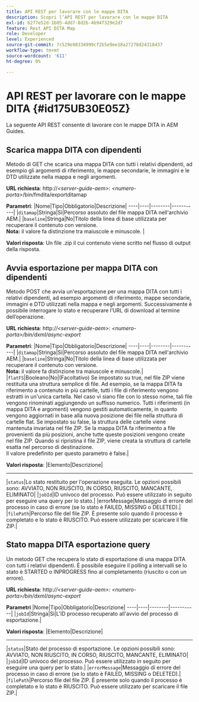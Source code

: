 ```yaml
---
title: API REST per lavorare con le mappe DITA
description: Scopri l’API REST per lavorare con le mappe DITA
exl-id: 6277e52d-1b05-4dd7-8d2b-4b94f329e2d7
feature: Rest API DITA Map
role: Developer
level: Experienced
source-git-commit: 7c529e98334999cf2b5e9ee18a27278d24318437
workflow-type: tm+mt
source-wordcount: '611'
ht-degree: 0%

---
```


# API REST per lavorare con le mappe DITA {#id175UB30E05Z}

La seguente API REST consente di lavorare con le mappe DITA in AEM Guides.

## Scarica mappa DITA con dipendenti

Metodo di GET che scarica una mappa DITA con tutti i relativi dipendenti, ad esempio gli argomenti di riferimento, le mappe secondarie, le immagini e le DTD utilizzate nella mappa e negli argomenti.

**URL richiesta**:
http://*&lt;server-guide-aem\>*: *&lt;numero-porta\>*/bin/fmdita/exportditamap

**Parametri**:
|Nome|Tipo|Obbligatorio|Descrizione|
----|----|--------|-----------|
|`ditamap`|Stringa|Sì|Percorso assoluto del file mappa DITA nell&#39;archivio AEM.|
|`baseline`|Stringa|No|Titolo della linea di base utilizzata per recuperare il contenuto con versione. <br> **Nota:** il valore fa distinzione tra maiuscole e minuscole. |

**Valori risposta**:
Un file .zip il cui contenuto viene scritto nel flusso di output della risposta.

## Avvia esportazione per mappa DITA con dipendenti

Metodo POST che avvia un&#39;esportazione per una mappa DITA con tutti i relativi dipendenti, ad esempio argomenti di riferimento, mappe secondarie, immagini e DTD utilizzati nella mappa e negli argomenti. Successivamente è possibile interrogare lo stato e recuperare l’URL di download al termine dell’operazione.

**URL richiesta**:
http:*//&lt;server-guide-aem\>: &lt;numero-porta\>/bin/dxml/async-export*

**Parametri**:
|Nome|Tipo|Obbligatorio|Descrizione|
----|----|--------|-----------|
|`ditamap`|Stringa|Sì|Percorso assoluto del file mappa DITA nell&#39;archivio AEM.|
|`baseline`|Stringa|No|Titolo della linea di base utilizzata per recuperare il contenuto con versione. <br> **Nota:** il valore fa distinzione tra maiuscole e minuscole.|
|`flatFS`|Booleano|No|\(Facoltativo\) Se impostato su true, nel file ZIP viene restituita una struttura semplice di file. Ad esempio, se la mappa DITA fa riferimento a contenuto in più cartelle, tutti i file di riferimento vengono estratti in un&#39;unica cartella. Nel caso vi siano file con lo stesso nome, tali file vengono rinominati aggiungendo un suffisso numerico. Tutti i riferimenti \(in mappa DITA e argomenti\) vengono gestiti automaticamente, in quanto vengono aggiornati in base alla nuova posizione dei file nella struttura di cartelle flat. Se impostato su false, la struttura delle cartelle viene mantenuta invariata nel file ZIP. Se la mappa DITA fa riferimento a file provenienti da più posizioni, anche tutte queste posizioni vengono create nel file ZIP. Quando si ripristina il file ZIP, viene creata la struttura di cartelle esatta nel percorso di destinazione. <br> Il valore predefinito per questo parametro è false.|

**Valori risposta**:
|Elemento|Descrizione|
----------- -------
|`status`|Lo stato restituito per l&#39;operazione eseguita. Le opzioni possibili sono: AVVIATO, NON RIUSCITO, IN CORSO, RIUSCITO, MANCANTE, ELIMINATO|
|`jobId`|ID univoco del processo. Può essere utilizzato in seguito per eseguire una query per lo stato.|
|errorMessage|Messaggio di errore del processo in caso di errore \(se lo stato è FAILED, MISSING o DELETED\).|
|`filePath`|Percorso file del file ZIP. È presente solo quando il processo è completato e lo stato è RIUSCITO. Può essere utilizzato per scaricare il file ZIP.|

## Stato mappa DITA esportazione query

Un metodo GET che recupera lo stato di esportazione di una mappa DITA con tutti i relativi dipendenti. È possibile eseguire il polling a intervalli se lo stato è STARTED o INPROGRESS fino al completamento \(riuscito o con un errore\).

**URL richiesta**:
http:*//&lt;server-guide-aem\>: &lt;numero-porta\>/bin/dxml/async-export*

**Parametri**
|Nome|Tipo|Obbligatorio|Descrizione|
----|----|--------|-----------|
|`jobId`|Stringa|Sì|L&#39;ID processo recuperato all&#39;avvio del processo di esportazione.|

**Valori risposta**:
|Elemento|Descrizione|
----------- -------
|`status`|Stato del processo di esportazione. Le opzioni possibili sono: AVVIATO, NON RIUSCITO, IN CORSO, RIUSCITO, MANCANTE, ELIMINATO|
|`jobId`|ID univoco del processo. Può essere utilizzato in seguito per eseguire una query per lo stato.|
|`errorMessage`|Messaggio di errore del processo in caso di errore \(se lo stato è FAILED, MISSING o DELETED\).|
|`filePath`|Percorso file del file ZIP. È presente solo quando il processo è completato e lo stato è RIUSCITO. Può essere utilizzato per scaricare il file ZIP.|
